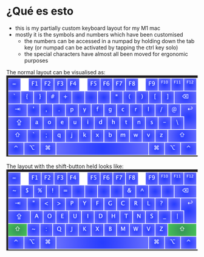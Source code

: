 # ¿Qué es esto
- this is my partially custom keyboard layout for my M1 mac
- mostly it is the symbols and numbers which have been customised
	- the numbers can be accessed in a numpad by holding down the tab key (or numpad can be activated by tapping the ctrl key solo)
	- the special characters have almost all been moved for ergonomic purposes
	
The normal layout can be visualised as:
![normal](ukelele-ss-normal.png)


The layout with the shift-button held looks like:
![shift](ukelele-ss-shift.png)
